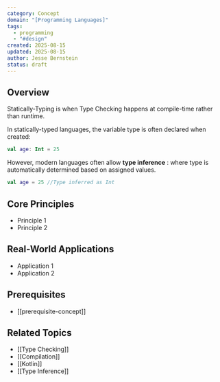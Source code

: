 ```yaml
---
category: Concept
domain: "[Programming Languages]"
tags:
  - programming
  - "#design"
created: 2025-08-15
updated: 2025-08-15
author: Jesse Bernstein
status: draft
---
```


## Overview
Statically-Typing is when Type Checking happens at compile-time rather than runtime. 

In statically-typed languages, the variable type is often declared when created:
```kotlin
val age: Int = 25
```

However, modern languages often allow **type inference** : where type is automatically determined based on assigned values.

```Kotlin
val age = 25 //Type inferred as Int
```
## Core Principles
- Principle 1
- Principle 2

## Real-World Applications
- Application 1
- Application 2

## Prerequisites
- [[prerequisite-concept]]

## Related Topics
- [[Type Checking]]
- [[Compilation]]
- [[Kotlin]]
- [[Type Inference]]
